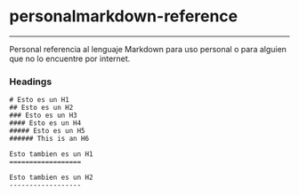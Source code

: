 # personalmarkdown-reference
_______________________________________
Personal referencia al lenguaje Markdown para uso personal o para alguien que no lo encuentre por internet.

### Headings

```
# Esto es un H1
## Esto es un H2
### Esto es un H3
#### Esto es un H4
##### Esto es un H5
###### This is an H6

Esto tambien es un H1
==================

Esto tambien es un H2
------------------

```
